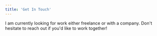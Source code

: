 ```yaml
---
title: 'Get In Touch'
---
```


I am currently looking for work either freelance or with a company. Don't hesitate to reach out if you'd like to work together!
